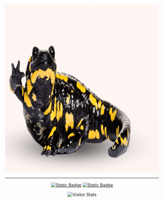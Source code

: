 <div id="header" align="center">
  <img src="https://github.com/korotasz/korotasz/blob/main/salamanderbanner.gif" width="1500" height="550"/>
</div>

---
<p align="center">
  <a href="https://www.researchgate.net/profile/Alexis-Korotasz"><img alt="Static Badge" 
                                                                   src="https://img.shields.io/badge/ResearchGate-%2300CCBB?style=plastic&logo=ResearchGate&logoColor=%23ffffff&labelColor=%2300CCBB&color=%2300CCBB"
                                                                   width="150" height="25"></a>
  <a href="https://scholar.google.com/citations?user=E0jk8lUAAAAJ&hl=en"><img alt="Static Badge" 
                                                                           src="https://img.shields.io/badge/Google_Scholar-%234285F4?style=plastic&logo=Google%20Scholar&logoColor=%23ffffff&labelColor=%234285F4&color=%234285F4"
                                                                           width="150" height="25"></a>
</p>


<div align="center">
        <img alt="Visitor Stats" 
          src="https://widgetbite.com/stats/korotasz"
          width="400" height="275"/>  
    </div>
